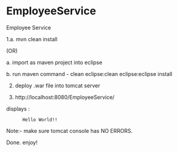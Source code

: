EmployeeService
===============

Employee Service

1.a. mvn clean install

(OR)

a. import as maven project into eclipse

b. run maven command -   clean eclipse:clean eclipse:eclipse install

2. deploy .war file into tomcat server

3. http://localhost:8080/EmployeeService/

displays :

          Hello World!!
          
Note:-   make sure tomcat console has NO ERRORS.



          
Done. enjoy!


